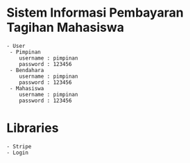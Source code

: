 # Sistem Informasi Pembayaran Tagihan Mahasiswa
    - User
     - Pimpinan
        username : pimpinan
        password : 123456
     - Bendahara
        username : pimpinan
        password : 123456
     - Mahasiswa
        username : pimpinan
        password : 123456

# Libraries
    - Stripe
    - Login